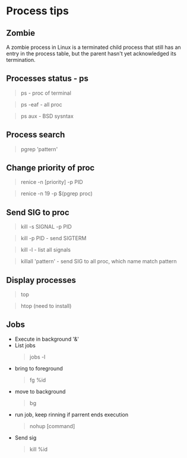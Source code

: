 # Process tips

## Zombie
A zombie process in Linux is a terminated child process that still has an entry in the process table, but the parent hasn't yet acknowledged its termination.

## Processes status - ps
> ps - proc of terminal

> ps -eaf - all proc

> ps aux - BSD sysntax

## Process search
> pgrep 'pattern'

## Change priority of proc
> renice -n [priority] -p PID

> renice -n 19 -p $(pgrep proc)

## Send SIG to proc
> kill -s SIGNAL -p PID

> kill -p PID - send SIGTERM

> kill -l - list all signals

> killall 'pattern' - send SIG to all proc, which name match pattern

## Display processes
> top

> htop  (need to install)

## Jobs
- Execute in background '&'
- List jobs
  > jobs -l
- bring to foreground
  > fg %id
- move to background
  > bg 
- run job, keep rinning if parrent ends execution
  > nohup [command]
- Send sig
  > kill %id
